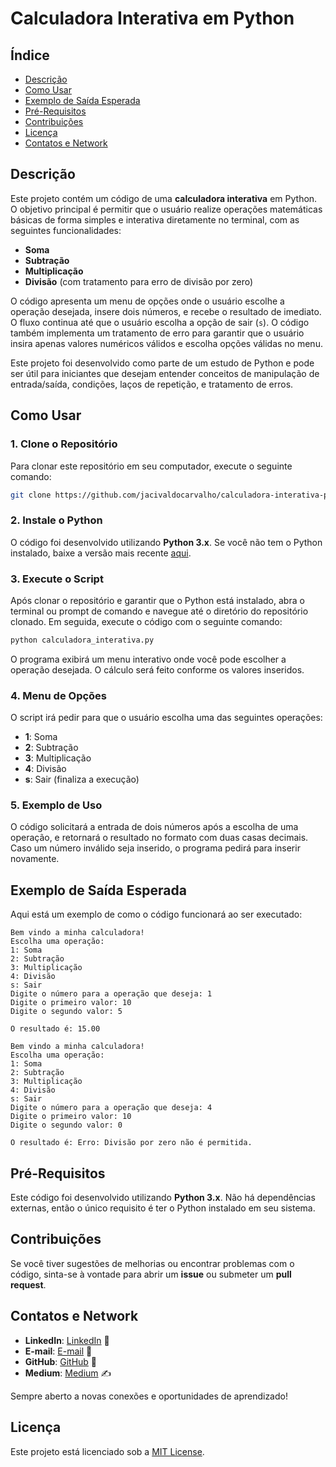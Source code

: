 # Calculadora Interativa em Python

## Índice

- [Descrição](#descrição)
- [Como Usar](#como-usar)
- [Exemplo de Saída Esperada](#exemplo-de-saída-esperada)
- [Pré-Requisitos](#pré-requisitos)
- [Contribuições](#contribuições)
- [Licença](#licença)
- [Contatos e Network](#contatos-e-network)


## Descrição

Este projeto contém um código de uma **calculadora interativa** em Python. O objetivo principal é permitir que o usuário realize operações matemáticas básicas de forma simples e interativa diretamente no terminal, com as seguintes funcionalidades:

- **Soma**
- **Subtração**
- **Multiplicação**
- **Divisão** (com tratamento para erro de divisão por zero)

O código apresenta um menu de opções onde o usuário escolhe a operação desejada, insere dois números, e recebe o resultado de imediato. O fluxo continua até que o usuário escolha a opção de sair (`s`). O código também implementa um tratamento de erro para garantir que o usuário insira apenas valores numéricos válidos e escolha opções válidas no menu.

Este projeto foi desenvolvido como parte de um estudo de Python e pode ser útil para iniciantes que desejam entender conceitos de manipulação de entrada/saída, condições, laços de repetição, e tratamento de erros.


## Como Usar

### 1. **Clone o Repositório**
   Para clonar este repositório em seu computador, execute o seguinte comando:
   ```bash
   git clone https://github.com/jacivaldocarvalho/calculadora-interativa-python.git
   ```

### 2. **Instale o Python**
   O código foi desenvolvido utilizando **Python 3.x**. Se você não tem o Python instalado, baixe a versão mais recente [aqui](https://www.python.org/downloads/).

### 3. **Execute o Script**
   Após clonar o repositório e garantir que o Python está instalado, abra o terminal ou prompt de comando e navegue até o diretório do repositório clonado. Em seguida, execute o código com o seguinte comando:
   ```bash
   python calculadora_interativa.py
   ```

   O programa exibirá um menu interativo onde você pode escolher a operação desejada. O cálculo será feito conforme os valores inseridos.

### 4. **Menu de Opções**
   O script irá pedir para que o usuário escolha uma das seguintes operações:
   - **1**: Soma
   - **2**: Subtração
   - **3**: Multiplicação
   - **4**: Divisão
   - **s**: Sair (finaliza a execução)

### 5. **Exemplo de Uso**
   O código solicitará a entrada de dois números após a escolha de uma operação, e retornará o resultado no formato com duas casas decimais. Caso um número inválido seja inserido, o programa pedirá para inserir novamente.


## Exemplo de Saída Esperada

Aqui está um exemplo de como o código funcionará ao ser executado:

```
Bem vindo a minha calculadora!
Escolha uma operação:
1: Soma
2: Subtração
3: Multiplicação
4: Divisão
s: Sair
Digite o número para a operação que deseja: 1
Digite o primeiro valor: 10
Digite o segundo valor: 5

O resultado é: 15.00

Bem vindo a minha calculadora!
Escolha uma operação:
1: Soma
2: Subtração
3: Multiplicação
4: Divisão
s: Sair
Digite o número para a operação que deseja: 4
Digite o primeiro valor: 10
Digite o segundo valor: 0

O resultado é: Erro: Divisão por zero não é permitida.
```


## Pré-Requisitos

Este código foi desenvolvido utilizando **Python 3.x**. Não há dependências externas, então o único requisito é ter o Python instalado em seu sistema.


## Contribuições

Se você tiver sugestões de melhorias ou encontrar problemas com o código, sinta-se à vontade para abrir um **issue** ou submeter um **pull request**.

## Contatos e Network

- **LinkedIn**: [LinkedIn](https://www.linkedin.com/in/jacivaldocarvalho/) 👔
- **E-mail**: [E-mail](mailto:jacivaldocarvalho@gmail.com) 📧
- **GitHub**: [GitHub](https://github.com/jacivaldocarvalho) 🐙
- **Medium**: [Medium](https://medium.com/@jacivaldocarvalho) ✍️

Sempre aberto a novas conexões e oportunidades de aprendizado!

## Licença

Este projeto está licenciado sob a [MIT License](LICENSE).
